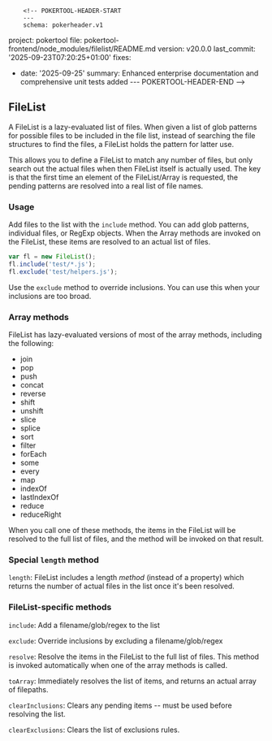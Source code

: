         <!-- POKERTOOL-HEADER-START
        ---
        schema: pokerheader.v1
project: pokertool
file: pokertool-frontend/node_modules/filelist/README.md
version: v20.0.0
last_commit: '2025-09-23T07:20:25+01:00'
fixes:
- date: '2025-09-25'
  summary: Enhanced enterprise documentation and comprehensive unit tests added
        ---
        POKERTOOL-HEADER-END -->
## FileList

A FileList is a lazy-evaluated list of files. When given a list
of glob patterns for possible files to be included in the file
list, instead of searching the file structures to find the files,
a FileList holds the pattern for latter use.

This allows you to define a FileList to match any number of
files, but only search out the actual files when then FileList
itself is actually used. The key is that the first time an
element of the FileList/Array is requested, the pending patterns
are resolved into a real list of file names.

### Usage

Add files to the list with the `include` method. You can add glob
patterns, individual files, or RegExp objects. When the Array
methods are invoked on the FileList, these items are resolved to
an actual list of files.

```javascript
var fl = new FileList();
fl.include('test/*.js');
fl.exclude('test/helpers.js');
```

Use the `exclude` method to override inclusions. You can use this
when your inclusions are too broad.

### Array methods

FileList has lazy-evaluated versions of most of the array
methods, including the following:

* join
* pop
* push
* concat
* reverse
* shift
* unshift
* slice
* splice
* sort
* filter
* forEach
* some
* every
* map
* indexOf
* lastIndexOf
* reduce
* reduceRight

When you call one of these methods, the items in the FileList
will be resolved to the full list of files, and the method will
be invoked on that result.

### Special `length` method

`length`: FileList includes a length *method* (instead of a
property) which returns the number of actual files in the list
once it's been resolved.

### FileList-specific methods

`include`: Add a filename/glob/regex to the list

`exclude`: Override inclusions by excluding a filename/glob/regex

`resolve`: Resolve the items in the FileList to the full list of
files. This method is invoked automatically when one of the array
methods is called.

`toArray`: Immediately resolves the list of items, and returns an
actual array of filepaths.

`clearInclusions`: Clears any pending items -- must be used
before resolving the list.

`clearExclusions`: Clears the list of exclusions rules.



